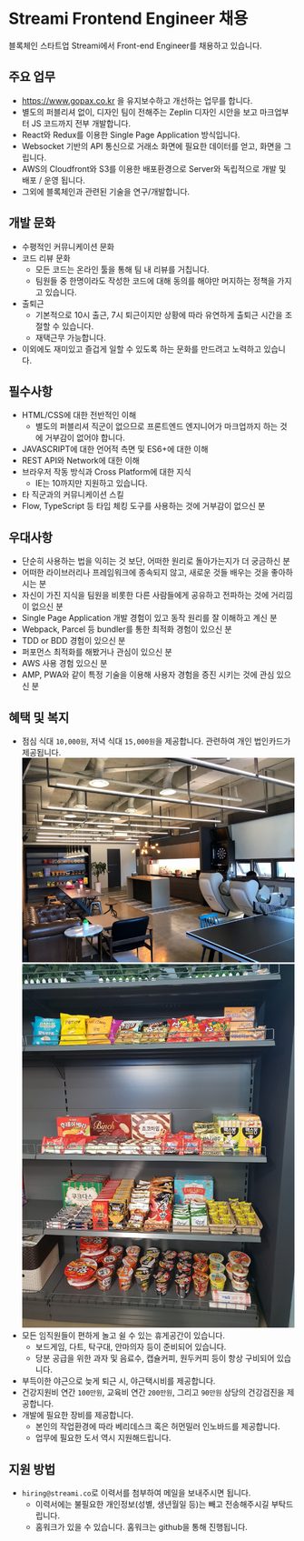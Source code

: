 # Streami Frontend Engineer 채용

블록체인 스타트업 Streami에서 Front-end Engineer를 채용하고 있습니다. 

## 주요 업무

- https://www.gopax.co.kr 을 유지보수하고 개선하는 업무를 합니다.
- 별도의 퍼블리셔 없이, 디자인 팀이 전해주는 Zeplin 디자인 시안을 보고 마크업부터 JS 코드까지 전부 개발합니다. 
- React와 Redux를 이용한 Single Page Application 방식입니다. 
- Websocket 기반의 API 통신으로 거래소 화면에 필요한 데이터를 얻고, 화면을 그립니다.
- AWS의 Cloudfront와 S3를 이용한 배포환경으로 Server와 독립적으로 개발 및 배포 / 운영 됩니다.
- 그외에 블록체인과 관련된 기술을 연구/개발합니다.

## 개발 문화

- 수평적인 커뮤니케이션 문화
- 코드 리뷰 문화
  - 모든 코드는 온라인 툴을 통해 팀 내 리뷰를 거칩니다.
  - 팀원들 중 한명이라도 작성한 코드에 대해 동의를 해야만 머지하는 정책을 가지고 있습니다.
- 출퇴근
  - 기본적으로 10시 출근, 7시 퇴근이지만 상황에 따라 유연하게 출퇴근 시간을 조절할 수 있습니다.
  - 재택근무 가능합니다.  	  	
- 이외에도 재미있고 즐겁게 일할 수 있도록 하는 문화를 만드려고 노력하고 있습니다.
 	 
## 필수사항

- HTML/CSS에 대한 전반적인 이해
  - 별도의 퍼블리셔 직군이 없으므로 프론트엔드 엔지니어가 마크업까지 하는 것에 거부감이 없어야 합니다.
- JAVASCRIPT에 대한 언어적 측면 및 ES6+에 대한 이해 
- REST API와 Network에 대한 이해
- 브라우저 작동 방식과 Cross Platform에 대한 지식
  - IE는 10까지만 지원하고 있습니다. 
- 타 직군과의 커뮤니케이션 스킬
- Flow, TypeScript 등 타입 체킹 도구를 사용하는 것에 거부감이 없으신 분

## 우대사항

- 단순히 사용하는 법을 익히는 것 보단, 어떠한 원리로 돌아가는지가 더 궁금하신 분
- 어떠한 라이브러리나 프레임워크에 종속되지 않고, 새로운 것들 배우는 것을 좋아하시는 분
- 자신이 가진 지식을 팀원을 비롯한 다른 사람들에게 공유하고 전파하는 것에 거리낌이 없으신 분
- Single Page Application 개발 경험이 있고 동작 원리를 잘 이해하고 계신 분
- Webpack, Parcel 등 bundler를 통한 최적화 경험이 있으신 분
- TDD or BDD 경험이 있으신 분
- 퍼포먼스 최적화를 해봤거나 관심이 있으신 분
- AWS 사용 경험 있으신 분
- AMP, PWA와 같이 특정 기술을 이용해 사용자 경험을 증진 시키는 것에 관심 있으신 분
 
## 혜택 및 복지

- 점심 식대 `10,000원`, 저녁 식대 `15,000원`을 제공합니다. 관련하여 개인 법인카드가 제공됩니다.
![a staff lounge](/images/a-staff-lounge.jpg)
![snack bar](/images/snackbar.jpg)
- 모든 임직원들이 편하게 놀고 쉴 수 있는 휴게공간이 있습니다.
  - 보드게임, 다트, 탁구대, 안마의자 등이 준비되어 있습니다.
  - 당분 공급을 위한 과자 및 음료수, 캡슐커피, 원두커피 등이 항상 구비되어 있습니다.
- 부득이한 야근으로 늦게 퇴근 시, 야근택시비를 제공합니다.
- 건강지원비 연간 `100만원`, 교육비 연간 `200만원`, 그리고 `90만원` 상당의 건강검진을 제공합니다.
- 개발에 필요한 장비를 제공합니다.
  - 본인의 작업환경에 따라 베리데스크 혹은 허먼밀러 인노바드를 제공합니다.
  - 업무에 필요한 도서 역시 지원해드립니다.

## 지원 방법

- `hiring@streami.co`로 이력서를 첨부하여 메일을 보내주시면 됩니다.
  - 이력서에는 불필요한 개인정보(성별, 생년월일 등)는 빼고 전송해주시길 부탁드립니다.
  - 홈워크가 있을 수 있습니다. 홈워크는 github을 통해 진행됩니다.

